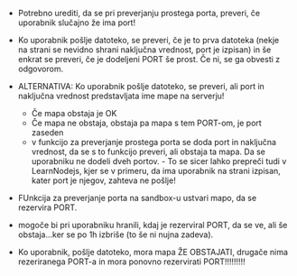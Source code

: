 - Potrebno urediti, da se pri preverjanju prostega porta, preveri, če uporabnik slučajno že ima port!
- Ko uporabnik pošlje datoteko, se preveri, če je to prva datoteka (nekje na strani se nevidno shrani naključna vrednost, port je izpisan) in še enkrat se preveri, če je dodeljeni PORT še prost. Če ni, se ga obvesti z odgovorom.
- ALTERNATIVA: Ko uporabnik pošlje datoteko, se preveri, ali port in naključna vrednost predstavljata ime mape na serverju! 
    - Če mapa obstaja je OK
    - Če mapa ne obstaja, obstaja pa mapa s tem PORT-om, je port zaseden
    - v funkcijo za preverjanje prostega porta se doda port in naključna vrednost, da se s to funkcijo preveri, ali obstaja ta mapa. Da se uporabniku ne dodeli dveh portov. - To se sicer lahko prepreči tudi v LearnNodejs, kjer se v primeru, da ima uporabnik na strani izpisan, kater port je njegov, zahteva ne pošlje!

- FUnkcija za preverjanje porta na sandbox-u ustvari mapo, da se rezervira PORT.




- mogoče bi pri uporabniku hranili, kdaj je rezerviral PORT, da se ve, ali še obstaja...ker se po 1h izbriše (to še ni nujna zadeva).
- Ko uporabnik, pošlje datoteko, mora mapa ŽE OBSTAJATI, drugače nima rezeriranega PORT-a in mora ponovno rezervirati PORT!!!!!!!!! 
